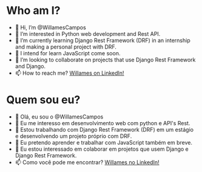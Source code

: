 
# Who am I?
- 👋 Hi, I’m @WillamesCampos
- 👀 I’m interested in Python web development and Rest API.
- 🌱 I’m currently learning Django Rest Framework (DRF) in an internship and making a personal project with DRF.
- :notebook: I intend for learn JavaScript come soon.
- 💞️ I’m looking to collaborate on projects that use Django Rest Framework and Django.
- 📫 How to reach me? [Willames on LinkedIn!](https://www.linkedin.com/in/willames-de-jesus-campos-977744116/)

# Quem sou eu?
- 👋 Olá, eu sou o @WillamesCampos
- 👀 Eu me interesso em desenvolvimento web com python e API's Rest.
- 🌱 Estou trabalhando com Django Rest Framework (DRF) em um estágio e desenvolvendo um projeto próprio com DRF.
- :notebook: Eu pretendo aprender e trabalhar com JavaScript também em breve.
- 💞️ Eu estou interessado em colaborar em projetos que usem Django e Django Rest Framework.
- 📫 Como você pode me encontrar? [Willames no LinkedIn!](https://www.linkedin.com/in/willames-de-jesus-campos-977744116/)

<!---
WillamesCampos/WillamesCampos is a ✨ special ✨ repository because its `README.md` (this file) appears on your GitHub profile.
You can click the Preview link to take a look at your changes.
--->
